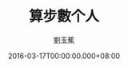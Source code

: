 ---
issue: 164
title: 算步數个人
author: 劉玉蕉
language: 大埔
date: 2016-03-17T00:00:00.000+08:00
topic: 人物
difficulty: 2
wikidata: Q98096009
wikidata_link: https://www.wikidata.org/wiki/Q98096009
author_wikidata_link: https://www.wikidata.org/wiki/Q98096359
author_wikidata: Q98096359
---